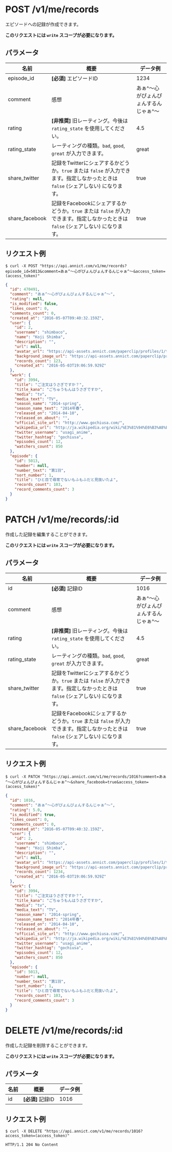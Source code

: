 # POST /v1/me/records

エピソードへの記録が作成できます。

**このリクエストには `write` スコープが必要になります。**

## パラメータ

| 名前 | 概要 | データ例 |
| --- | --- | --- |
| episode_id | **[必須]** エピソードID | 1234 |
| comment | 感想 | あぁ^～心がぴょんぴょんするんじゃぁ^～ |
| rating | **[非推奨]** 旧レーティング。今後は `rating_state` を使用してください。 | 4.5 |
| rating_state | レーティングの種類。`bad`, `good`, `great` が入力できます。 | great |
| share_twitter | 記録をTwitterにシェアするかどうか。`true` または `false` が入力できます。指定しなかったときは `false` (シェアしない) になります。 | true |
| share_facebook | 記録をFacebookにシェアするかどうか。`true` または `false` が入力できます。指定しなかったときは `false` (シェアしない) になります。 | true |


## リクエスト例

```
$ curl -X POST "https://api.annict.com/v1/me/records?episode_id=5013&comment=あぁ^～心がぴょんぴょんするんじゃぁ^～&access_token=(access_token)"
```

```json
{
  "id": 470491,
  "comment": "あぁ^～心がぴょんぴょんするんじゃぁ^～",
  "rating": null,
  "is_modified": false,
  "likes_count": 0,
  "comments_count": 0,
  "created_at": "2016-05-07T09:40:32.159Z",
  "user": {
    "id": 2,
    "username": "shimbaco",
    "name": "Koji Shimba",
    "description": "",
    "url": null,
    "avatar_url": "https://api-assets.annict.com/paperclip/profiles/1/tombo_avatars/master/d8af7adc8122c96ba7639218fd8b5ede332d42f2.jpg?1431357292",
    "background_image_url": "https://api-assets.annict.com/paperclip/profiles/1/tombo_background_images/master/ee15d577fb2f2d61bdaf700cfab894b286a5762d.jpg?1486753229",
    "records_count": 123,
    "created_at": "2016-05-03T19:06:59.929Z"
  },
  "work": {
    "id": 3994,
    "title": "ご注文はうさぎですか？",
    "title_kana": "ごちゅうもんはうさぎですか",
    "media": "tv",
    "media_text": "TV",
    "season_name": "2014-spring",
    "season_name_text": "2014年春",
    "released_on": "2014-04-10",
    "released_on_about": "",
    "official_site_url": "http://www.gochiusa.com/",
    "wikipedia_url": "http://ja.wikipedia.org/wiki/%E3%81%94%E6%B3%A8%E6%96%87%E3%81%AF%E3%81%86%E3%81%95%E3%81%8E%E3%81%A7%E3%81%99%E3%81%8B%3F#.E3.83.86.E3.83.AC.E3.83.93.E3.82.A2.E3.83.8B.E3.83.A1",
    "twitter_username": "usagi_anime",
    "twitter_hashtag": "gochiusa",
    "episodes_count": 12,
    "watchers_count": 850
  },
  "episode": {
    "id": 5013,
    "number": null,
    "number_text": "第1羽",
    "sort_number": 1,
    "title": "ひと目で尋常でないもふもふだと見抜いたよ",
    "records_count": 103,
    "record_comments_count": 3
  }
}
```


# PATCH /v1/me/records/:id

作成した記録を編集することができます。

**このリクエストには `write` スコープが必要になります。**

## パラメータ

| 名前 | 概要 | データ例 |
| --- | --- | --- |
| id | **[必須]** 記録ID | 1016 |
| comment | 感想 | あぁ^～心がぴょんぴょんするんじゃぁ^～ |
| rating | **[非推奨]** 旧レーティング。今後は `rating_state` を使用してください。 | 4.5 |
| rating_state | レーティングの種類。`bad`, `good`, `great` が入力できます。 | great |
| share_twitter | 記録をTwitterにシェアするかどうか。`true` または `false` が入力できます。指定しなかったときは `false` (シェアしない) になります。 | true |
| share_facebook | 記録をFacebookにシェアするかどうか。`true` または `false` が入力できます。指定しなかったときは `false` (シェアしない) になります。 | true |


## リクエスト例

```
$ curl -X PATCH "https://api.annict.com/v1/me/records/1016?comment=あぁ^～心がぴょんぴょんするんじゃぁ^～&share_facebook=true&access_token=(access_token)"
```

```json
{
  "id": 1016,
  "comment": "あぁ^～心がぴょんぴょんするんじゃぁ^～",
  "rating": 5.0,
  "is_modified": true,
  "likes_count": 0,
  "comments_count": 0,
  "created_at": "2016-05-07T09:40:32.159Z",
  "user": {
    "id": 2,
    "username": "shimbaco",
    "name": "Koji Shimba",
    "description": "",
    "url": null,
    "avatar_url": "https://api-assets.annict.com/paperclip/profiles/1/tombo_avatars/master/d8af7adc8122c96ba7639218fd8b5ede332d42f2.jpg?1431357292",
    "background_image_url": "https://api-assets.annict.com/paperclip/profiles/1/tombo_background_images/master/ee15d577fb2f2d61bdaf700cfab894b286a5762d.jpg?1486753229",
    "records_count": 1234,
    "created_at": "2016-05-03T19:06:59.929Z"
  },
  "work": {
    "id": 3994,
    "title": "ご注文はうさぎですか？",
    "title_kana": "ごちゅうもんはうさぎですか",
    "media": "tv",
    "media_text": "TV",
    "season_name": "2014-spring",
    "season_name_text": "2014年春",
    "released_on": "2014-04-10",
    "released_on_about": "",
    "official_site_url": "http://www.gochiusa.com/",
    "wikipedia_url": "http://ja.wikipedia.org/wiki/%E3%81%94%E6%B3%A8%E6%96%87%E3%81%AF%E3%81%86%E3%81%95%E3%81%8E%E3%81%A7%E3%81%99%E3%81%8B%3F#.E3.83.86.E3.83.AC.E3.83.93.E3.82.A2.E3.83.8B.E3.83.A1",
    "twitter_username": "usagi_anime",
    "twitter_hashtag": "gochiusa",
    "episodes_count": 12,
    "watchers_count": 850
  },
  "episode": {
    "id": 5013,
    "number": null,
    "number_text": "第1羽",
    "sort_number": 1,
    "title": "ひと目で尋常でないもふもふだと見抜いたよ",
    "records_count": 103,
    "record_comments_count": 3
  }
}
```


# DELETE /v1/me/records/:id

作成した記録を削除することができます。

**このリクエストには `write` スコープが必要になります。**

## パラメータ

| 名前 | 概要 | データ例 |
| --- | --- | --- |
| id | **[必須]** 記録ID | 1016 |


## リクエスト例

```
$ curl -X DELETE "https://api.annict.com/v1/me/records/1016?access_token=(access_token)"
```

```
HTTP/1.1 204 No Content
```
